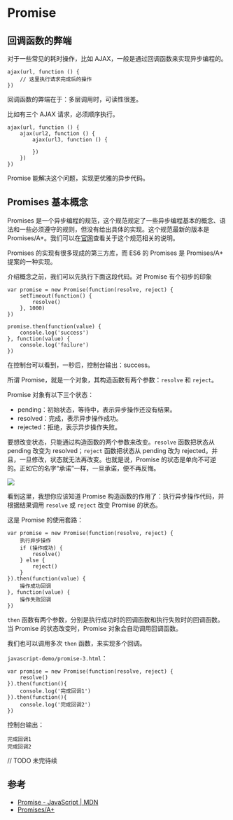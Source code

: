 # Promise

## 回调函数的弊端

对于一些常见的耗时操作，比如 AJAX，一般是通过回调函数来实现异步编程的。

```
ajax(url, function () {
	// 这里执行请求完成后的操作
})
```

回调函数的弊端在于：多层调用时，可读性很差。

比如有三个 AJAX 请求，必须顺序执行。

```
ajax(url, function () {
	ajax(url2, function () {
		ajax(url3, function () {
	
		})
	})
})
```

Promise 能解决这个问题，实现更优雅的异步代码。

## Promises 基本概念

Promises 是一个异步编程的规范，这个规范规定了一些异步编程基本的概念、语法和一些必须遵守的规则，但没有给出具体的实现。这个规范最新的版本是 Promises/A+。我们可以在[官网](https://promisesaplus.com/)查看关于这个规范相关的说明。

Promises 的实现有很多现成的第三方库，而 ES6 的 Promises 是 Promises/A+ 提案的一种实现。

介绍概念之前，我们可以先执行下面这段代码。对 Promise 有个初步的印象

```
var promise = new Promise(function(resolve, reject) {
    setTimeout(function() {
        resolve()
    }, 1000)
})

promise.then(function(value) {
    console.log('success')
}, function(value) {
    console.log('failure')
})
```

在控制台可以看到，一秒后，控制台输出：success。

所谓 Promise，就是一个对象，其构造函数有两个参数：`resolve` 和 `reject`。

Promise 对象有以下三个状态：

* pending：初始状态，等待中，表示异步操作还没有结果。
* resolved：完成，表示异步操作成功。
* rejected：拒绝，表示异步操作失败。

要想改变状态，只能通过构造函数的两个参数来改变。`resolve` 函数把状态从 pending 改变为 resolved；`reject` 函数把状态从 pending 改为 rejected。并且，一旦修改，状态就无法再改变。也就是说，Promise 的状态是单向不可逆的。正如它的名字“承诺”一样，一旦承诺，便不再反悔。

![](http://cdn.chenjianhang.com/javascript-demo/promise-state.png)


看到这里，我想你应该知道 Promise 构造函数的作用了：执行异步操作代码，并根据结果调用 `resolve` 或 `reject` 改变 Promise 的状态。

这是 Promise 的使用套路：

```
var promise = new Promise(function(resolve, reject) {
    执行异步操作
    if (操作成功) {
        resolve()
    } else {
        reject()
    }
}).then(function(value) {
    操作成功回调
}, function(value) {
    操作失败回调
})
```

`then` 函数有两个参数，分别是执行成功时的回调函数和执行失败时的回调函数。当 Promise 的状态改变时，Promise 对象会自动调用回调函数。

我们也可以调用多次 `then` 函数，来实现多个回调。

`javascript-demo/promise-3.html`：

```
var promise = new Promise(function(resolve, reject) {
    resolve()
}).then(function(){
    console.log('完成回调1')
}).then(function(){
    console.log('完成回调2')
})
```

控制台输出：

```
完成回调1
完成回调2
```

// TODO 未完待续

## 参考

* [Promise - JavaScript | MDN](https://developer.mozilla.org/en-US/docs/Web/JavaScript/Reference/Global_Objects/Promise)
* [Promises/A+](https://promisesaplus.com/)